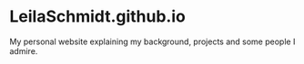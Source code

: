 # LeilaSchmidt.github.io

My personal website explaining my background, projects and some people I admire. 
